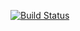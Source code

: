[![Build Status](https://travis-ci.org/lr00t/taskmanager.svg?branch=master)](https://travis-ci.org/lr00t/taskmanager)